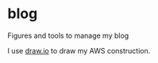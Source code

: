 # blog
Figures and tools to manage my blog

I use [draw.io](https://www.draw.io) to draw my AWS construction.
